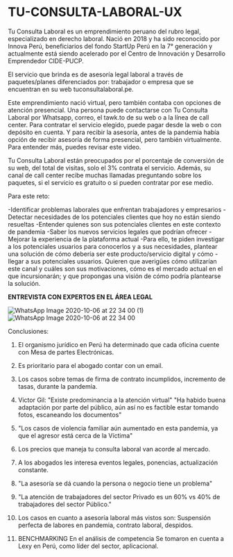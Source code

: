# TU-CONSULTA-LABORAL-UX

Tu Consulta Laboral es un emprendimiento peruano del rubro legal, especializado en derecho laboral. Nació en 2018 y ha sido reconocido por Innova Perú, beneficiarios del fondo StartUp Perú en la 7° generación y actualmente está siendo acelerado por el Centro de Innovación y Desarrollo Emprendedor CIDE-PUCP.

El servicio que brinda es de asesoría legal laboral a través de paquetes/planes diferenciados por: trabajador o empresa que se encuentran en su web tuconsultalaboral.pe.

Este emprendimiento nació virtual, pero también contaba con opciones de atención presencial. Una persona puede contactarse con Tu Consulta Laboral por Whatsapp, correo, el tawk.to de su web o a la línea de call center. Para contratar el servicio elegido, puede pagar desde la web o con depósito en cuenta. Y para recibir la asesoría, antes de la pandemia había opción de recibir asesoría de forma presencial, pero también virtualmente. Para entender más, puedes revisar este video.

Tu Consulta Laboral están preocupados por el porcentaje de conversión de su web, del total de visitas, solo el 3% contrata el servicio. Además, su canal de call center recibe muchas llamadas preguntando sobre los paquetes, si el servicio es gratuito o si pueden contratar por ese medio.

Para este reto:

-Identificar problemas laborales que enfrentan trabajadores y empresarios
-Detectar necesidades de los potenciales clientes que hoy no están siendo resueltas
-Entender quienes son sus potenciales clientes en este contexto de pandemia
-Saber los nuevos servicios legales que podrían ofrecer
-Mejorar la experiencia de la plataforma actual
-Para ello, te piden investigar a los potenciales usuarios para conocerlos y a sus necesidades, plantear una solución de cómo debería ser este producto/servicio digital y cómo -llegar a sus potenciales usuarios. Quieren que averigües cómo utilizarían este canal y cuáles son sus motivaciones, cómo es el mercado actual en el que incursionarán; y que propongas una visión de cómo podría plantearse la solución.

**ENTREVISTA CON EXPERTOS EN EL ÁREA LEGAL**

![WhatsApp Image 2020-10-06 at 22 34 00 (1)](https://user-images.githubusercontent.com/68177371/95284618-3a9acb00-0824-11eb-8452-0d80925b054c.jpeg)
![WhatsApp Image 2020-10-06 at 22 34 00](https://user-images.githubusercontent.com/68177371/95284621-3b336180-0824-11eb-9ac4-a5e3522eb0a3.jpeg)

Conclusiones:
1. El organismo jurídico en Perú ha determinado que cada oficina cuente con Mesa de partes Electrónicas.
2. Es prioritario para el abogado contar con un email.
3. Los casos sobre temas de firma de contrato incumplidos, incremento de tasas, durante la pandemia.
4. Victor Gil: "Existe predominancia a la atención virtual" "Ha habido buena adaptación por parte del público, aún así no es factible estar tomando fotos, escaneando los documentos"
5. "Los casos de violencia familiar aún aumentado en esta pandemia, ya que el agresor está cerca de la Víctima"
6. Los precios que maneja tu consulta laboral van acorde al mercado.
7. A los abogados les interesa eventos legales, ponencias, actualización constante.
8. "La asesoría se dá cuando la persona o negocio tiene un problema"
9. "La atención de trabajadores del sector Privado es un 60% vs 40% de trabajadores del sector Público."
10. Los casos en cuanto a asesoría laboral más vistos son: Suspensión perfecta de labores en pandemia, contrato laboral, despidos.

2. BENCHMARKING
En el análisis de competencia 
Se tomaron en cuenta a Lexy en Perú, como líder del sector, aplicacional.

